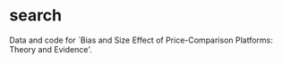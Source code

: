 # search
Data and code for `Bias and Size Effect of Price-Comparison Platforms: Theory and Evidence'.
